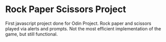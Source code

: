 # Rock Paper Scissors Project
First javascript project done for Odin Project. Rock paper and scissors played via alerts and prompts. Not the most efficient implementation of the game, but still functional.
